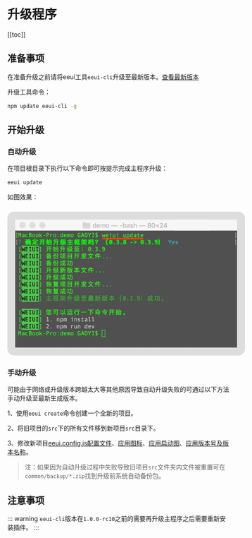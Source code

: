 # 升级程序

[[toc]]

## 准备事项

在准备升级之前请将eeui工具`eeui-cli`升级至最新版本。[查看最新版本](https://www.npmjs.com/package/eeui-cli)

升级工具命令：
```bash
npm update eeui-cli -g
```
## 开始升级

### 自动升级

在项目根目录下执行以下命令即可按提示完成主程序升级：

```bash
eeui update
```

如图效果：

<img style="border:18px solid #ddd;border-radius:15px;margin:10px auto 0;" src="./media/update.png"/>


### 手动升级

可能由于网络或升级版本跨越太大等其他原因导致自动升级失败的可通过以下方法手动升级至最新生成版本。

1、使用`eeui create`命令创建一个全新的项目。

2、将旧项目的`src`下的所有文件移到新项目`src`目录下。

3、修改新项目[eeui.config.js配置文件](./config.html)、[应用图标](./icons.html)、[应用启动图](./launch.html)、[应用版本号及版本名称](./setting.html)。

> 注：如果因为自动升级过程中失败导致旧项目`src`文件夹内文件被重置可在`common/backup/*.zip`找到升级前系统自动备份包。

## 注意事项

::: warning
`eeui-cli`版本在`1.0.0-rc10`之前的需要再升级主程序之后需要重新安装插件。
:::